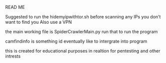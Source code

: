 READ ME

Suggested to run the hidemyipwithtor.sh before scanning any IPs you don’t want to find you
Also use a VPN

the main working file is SpiderCrawlerMain.py run that to run the program

camfindinfo is something id eventually like to intergrate into program

this is created for educational purposes in realtion for pentesting and other intrests
